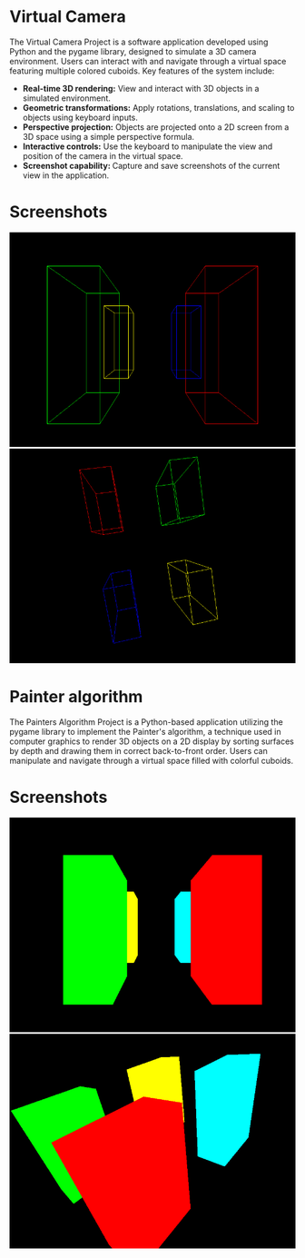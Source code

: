 # Virtual Camera
<p>The Virtual Camera Project is a software application developed using Python and the pygame library, designed to simulate a 3D camera environment. Users can interact with and navigate through a virtual space featuring multiple colored cuboids. Key features of the system include: </p>

<ul>
    <li><strong>Real-time 3D rendering:</strong> View and interact with 3D objects in a simulated environment.</li>
    <li><strong>Geometric transformations:</strong> Apply rotations, translations, and scaling to objects using keyboard inputs.</li>
    <li><strong>Perspective projection:</strong> Objects are projected onto a 2D screen from a 3D space using a simple perspective formula.</li>
    <li><strong>Interactive controls:</strong> Use the keyboard to manipulate the view and position of the camera in the virtual space.</li>
    <li><strong>Screenshot capability: </strong> Capture and save screenshots of the current view in the application.</li>
  </ul>

  # Screenshots

  <img src="screenshots/screenshot_2024-04-26_21-12-26.png">

  <img src="screenshots/screenshot_2024-04-26_21-13-31.png">

  # Painter algorithm

  <p>
  The Painters Algorithm Project is a Python-based application utilizing the pygame library to implement the Painter's algorithm, a technique used in computer graphics to render 3D objects on a 2D display by sorting surfaces by depth and drawing them in correct back-to-front order. Users can manipulate and navigate through a virtual space filled with colorful cuboids.
   </p>

 # Screenshots

  <img src="screenshots/screenshot_2024-04-26_21-14-15.png">
  
  <img src="screenshots/screenshot_2024-04-26_21-14-45.png">
